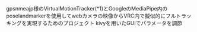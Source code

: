 gpsnmeajp様のVirtualMotionTracker(*1)とGoogleのMediaPipe内のposelandmarkerを使用してwebカメラの映像からVRC内で擬似的にフルトラッキングを実現するためのプロジェクト
kivyを用いたGUIでパラメータを調節

